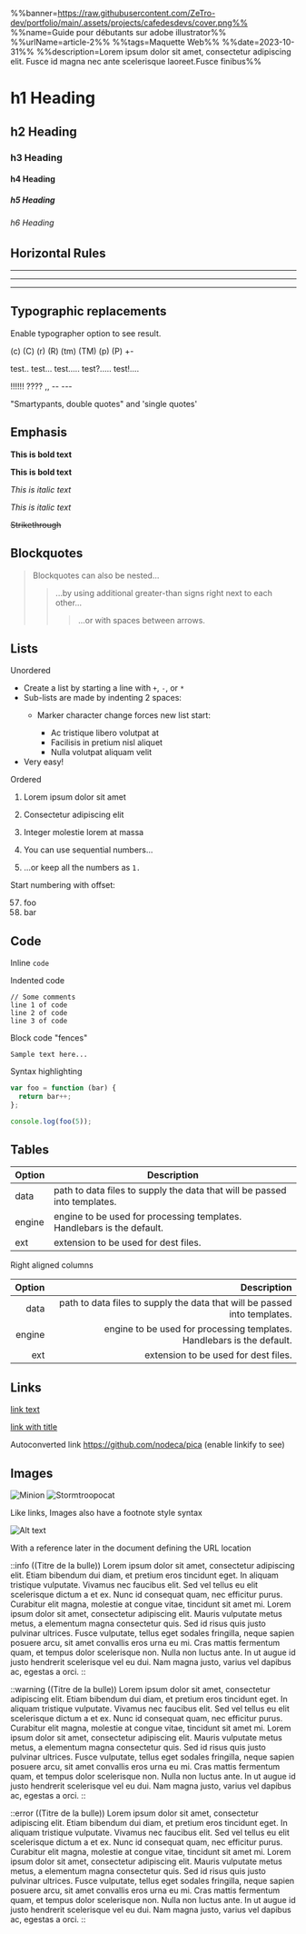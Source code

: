 %%banner=https://raw.githubusercontent.com/ZeTro-dev/portfolio/main/.assets/projects/cafedesdevs/cover.png%%
%%name=Guide pour débutants sur adobe illustrator%%
%%urlName=article-2%%
%%tags=Maquette Web%%
%%date=2023-10-31%%
%%description=Lorem ipsum dolor sit amet, consectetur adipiscing elit. Fusce id magna nec ante scelerisque laoreet.Fusce finibus%%

# h1 Heading

## h2 Heading

### h3 Heading

#### h4 Heading

##### h5 Heading

###### h6 Heading

## Horizontal Rules

___

---

***

## Typographic replacements

Enable typographer option to see result.

(c) (C) (r) (R) (tm) (TM) (p) (P) +-

test.. test... test..... test?..... test!....

!!!!!! ???? ,, -- ---

"Smartypants, double quotes" and 'single quotes'

## Emphasis

**This is bold text**

__This is bold text__

*This is italic text*

_This is italic text_

~~Strikethrough~~

## Blockquotes

> Blockquotes can also be nested...
>> ...by using additional greater-than signs right next to each other...
> > > ...or with spaces between arrows.

## Lists

Unordered

+ Create a list by starting a line with `+`, `-`, or `*`
+ Sub-lists are made by indenting 2 spaces:
    - Marker character change forces new list start:
        * Ac tristique libero volutpat at

        + Facilisis in pretium nisl aliquet

        - Nulla volutpat aliquam velit
+ Very easy!

Ordered

1. Lorem ipsum dolor sit amet
2. Consectetur adipiscing elit
3. Integer molestie lorem at massa


1. You can use sequential numbers...
1. ...or keep all the numbers as `1.`

Start numbering with offset:

57. foo
1. bar

## Code

Inline `code`

Indented code

    // Some comments
    line 1 of code
    line 2 of code
    line 3 of code

Block code "fences"

```
Sample text here...
```

Syntax highlighting

``` js
var foo = function (bar) {
  return bar++;
};

console.log(foo(5));
```

## Tables

| Option | Description                                                               |
|--------|---------------------------------------------------------------------------|
| data   | path to data files to supply the data that will be passed into templates. |
| engine | engine to be used for processing templates. Handlebars is the default.    |
| ext    | extension to be used for dest files.                                      |

Right aligned columns

| Option |                                                               Description |
|-------:|--------------------------------------------------------------------------:|
|   data | path to data files to supply the data that will be passed into templates. |
| engine |    engine to be used for processing templates. Handlebars is the default. |
|    ext |                                      extension to be used for dest files. |

## Links

[link text](http://dev.nodeca.com)

[link with title](http://nodeca.github.io/pica/demo/ "title text!")

Autoconverted link https://github.com/nodeca/pica (enable linkify to see)

## Images

![Minion](https://octodex.github.com/images/minion.png)
![Stormtroopocat](https://octodex.github.com/images/stormtroopocat.jpg "The Stormtroopocat")

Like links, Images also have a footnote style syntax

![Alt text][id]

With a reference later in the document defining the URL location

[id]: https://octodex.github.com/images/dojocat.jpg  "The Dojocat"

::info
((Titre de la bulle))
Lorem ipsum dolor sit amet, consectetur adipiscing elit. Etiam bibendum dui diam, et pretium eros tincidunt eget. In
aliquam tristique vulputate. Vivamus nec faucibus elit. Sed vel tellus eu elit scelerisque dictum a et ex. Nunc id
consequat quam, nec efficitur purus. Curabitur elit magna, molestie at congue vitae, tincidunt sit amet mi. Lorem ipsum
dolor sit amet, consectetur adipiscing elit. Mauris vulputate metus metus, a elementum magna consectetur quis. Sed id
risus quis justo pulvinar ultrices. Fusce vulputate, tellus eget sodales fringilla, neque sapien posuere arcu, sit amet
convallis eros urna eu mi. Cras mattis fermentum quam, et tempus dolor scelerisque non. Nulla non luctus ante. In ut
augue id justo hendrerit scelerisque vel eu dui. Nam magna justo, varius vel dapibus ac, egestas a orci.
::

::warning
((Titre de la bulle))
Lorem ipsum dolor sit amet, consectetur adipiscing elit. Etiam bibendum dui diam, et pretium eros tincidunt eget. In
aliquam tristique vulputate. Vivamus nec faucibus elit. Sed vel tellus eu elit scelerisque dictum a et ex. Nunc id
consequat quam, nec efficitur purus. Curabitur elit magna, molestie at congue vitae, tincidunt sit amet mi. Lorem ipsum
dolor sit amet, consectetur adipiscing elit. Mauris vulputate metus metus, a elementum magna consectetur quis. Sed id
risus quis justo pulvinar ultrices. Fusce vulputate, tellus eget sodales fringilla, neque sapien posuere arcu, sit amet
convallis eros urna eu mi. Cras mattis fermentum quam, et tempus dolor scelerisque non. Nulla non luctus ante. In ut
augue id justo hendrerit scelerisque vel eu dui. Nam magna justo, varius vel dapibus ac, egestas a orci.
::

::error
((Titre de la bulle))
Lorem ipsum dolor sit amet, consectetur adipiscing elit. Etiam bibendum dui diam, et pretium eros tincidunt eget. In
aliquam tristique vulputate. Vivamus nec faucibus elit. Sed vel tellus eu elit scelerisque dictum a et ex. Nunc id
consequat quam, nec efficitur purus. Curabitur elit magna, molestie at congue vitae, tincidunt sit amet mi. Lorem ipsum
dolor sit amet, consectetur adipiscing elit. Mauris vulputate metus metus, a elementum magna consectetur quis. Sed id
risus quis justo pulvinar ultrices. Fusce vulputate, tellus eget sodales fringilla, neque sapien posuere arcu, sit amet
convallis eros urna eu mi. Cras mattis fermentum quam, et tempus dolor scelerisque non. Nulla non luctus ante. In ut
augue id justo hendrerit scelerisque vel eu dui. Nam magna justo, varius vel dapibus ac, egestas a orci.
::
